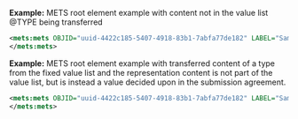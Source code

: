 
**Example:** METS root element example with content not in the value list @TYPE being transferred

```xml
<mets:mets OBJID="uuid-4422c185-5407-4918-83b1-7abfa77de182" LABEL="Sample CSIP Information Package" TYPE="OTHER" OTHERTYPE="Patterns" PROFILE="https://earkcsip.dilcis.eu/profile/CSIP.xml" schemaLocation="http://www.loc.gov/METS/ http://www.loc.gov/standards/mets/mets.xsd http://www.w3.org/1999/xlink http://www.loc.gov/standards/mets/xlink.xsd https://dilcis.eu/XML/METS/CSIPExtensionMETS https://dilcis.eu/XML/METS/CSIPExtensionMETS/DILCISExtensionMETS.xsd">
</mets:mets>
```


**Example:** METS root element example with transferred content of a type from the fixed value list and the representation content is not part of the value list, but is instead a value decided upon in the submission agreement.

```xml
<mets:mets OBJID="uuid-4422c185-5407-4918-83b1-7abfa77de182" LABEL="Sample CSIP Information Package" TYPE="Datasets" CONTENTINFORMATIONTYPE="OTHER" OTHERCONTENTINFORMATIONTYPE="FGS Personal, version 1" PROFILE="https://earkcsip.dilcis.eu/profile/CSIP.xml" schemaLocation="http://www.loc.gov/METS/ http://www.loc.gov/standards/mets/mets.xsd http://www.w3.org/1999/xlink http://www.loc.gov/standards/mets/xlink.xsd https://dilcis.eu/XML/METS/CSIPExtensionMETS https://dilcis.eu/XML/METS/CSIPExtensionMETS/DILCISExtensionMETS.xsd">
</mets:mets>
```

